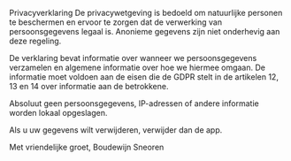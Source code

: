 Privacyverklaring
De privacywetgeving is bedoeld om natuurlijke personen te beschermen en ervoor te zorgen dat de verwerking van persoonsgegevens legaal is.
Anonieme gegevens zijn niet onderhevig aan deze regeling.

De verklaring bevat informatie over wanneer we persoonsgegevens verzamelen en algemene informatie over hoe we hiermee omgaan.
De informatie moet voldoen aan de eisen die de GDPR stelt in de artikelen 12, 13 en 14 over informatie aan de betrokkene.

Absoluut geen persoonsgegevens, IP-adressen of andere informatie worden lokaal opgeslagen.

Als u uw gegevens wilt verwijderen, verwijder dan de app.

Met vriendelijke groet,
Boudewijn Sneoren
